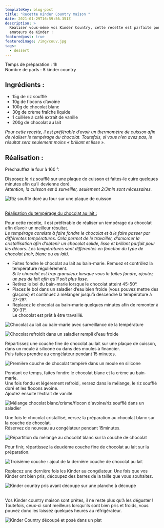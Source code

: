 ```yaml
---
templateKey: blog-post
title: "Recette Kinder Country maison "
date: 2021-01-29T16:59:56.351Z
description: >
  Réaliser vous-même vos Kinder Country, cette recette est parfaite pour les
  amateurs de Kinder !  
featuredpost: true
featuredimage: /img/couv.jpg
tags:
  - dessert
---
```

Temps de préparation : 1h\
Nombre de parts : 8 kinder country

## Ingrédients :

* 15g de riz soufflé
* 10g de flocons d’avoine
* 100g de chocolat blanc
* 30g de crème fraîche liquide
* 1 cuillère à café extrait de vanille
* 200g de chocolat au lait

*Pour cette recette, il est préférable d’avoir un thermomètre de cuisson afin de réaliser le tempérage du chocolat. Toutefois, si vous n’en avez pas, le résultat sera seulement moins « brillant et lisse ».*

## Réalisation :

Préchauffez le four à 160 °.

Disposez le riz soufflé sur une plaque de cuisson et faites-le cuire quelques minutes afin qu’il devienne doré.\
*Attention, la cuisson est à surveiller, seulement 2/3min sont nécessaires.*

![Riz soufflé doré au four sur une plaque de cuisson ](/img/riz-souffle.jpg "Riz soufflé")

\
<ins> Réalisation du tempérage du chocolat au lait :</ins>

Pour cette recette, il est préférable de réaliser un tempérage du chocolat afin d’avoir un meilleur résultat.\
*Le tempérage consiste à faire fondre le chocolat et à le faire passer par différentes températures. Cela permet de le travailler, d’amorcer la cristallisation afin d’obtenir un chocolat solide, lisse et brillant parfait pour les décors. Les températures sont différentes en fonction du type de chocolat (noir, blanc ou au lait).*

* Faites fondre le chocolat au lait au bain-marie. Remuez et contrôlez la température régulièrement.\
  *Si le chocolat est trop granuleux lorsque vous le faites fondre, ajoutez un peu de lait afin qu’il soit plus lisse.*
* Retirez le bol du bain-marie lorsque le chocolat atteint 45-50°.
* Placez le bol dans un saladier d’eau bien froide (vous pouvez mettre des glaçons) et continuez à mélanger jusqu’à descendre la température à 27-28°.
* Replacez le chocolat au bain-marie quelques minutes afin de remonter à 30-31°.\
  Le chocolat est prêt à être travaillé.

![Chocolat au lait au bain-marie avec surveillance de la température ](/img/temperage-1.jpg "Tempérage du chocolat ")

![Chocolat refroidit dans un saladier rempli d'eau froide ](/img/temperage-2.jpg "Tempérage du chocolat ")

Répartissez une couche fine de chocolat au lait sur une plaque de cuisson, dans un moule à silicone ou dans des moules à financier.\
Puis faites prendre au congélateur pendant 15 minutes.

![Première couche de chocolat tempéré dans un moule en silicone ](/img/couche-chocolat.jpg "Première couche de chocolat tempéré")

Pendant ce temps, faites fondre le chocolat blanc et la crème au bain-marie.\
Une fois fondu et légèrement refroidi, versez dans le mélange, le riz soufflé doré et les flocons avoine. \
Ajoutez ensuite l’extrait de vanille.

![Mélange chocolat blanc/crème/flocon d'avoine/riz soufflé dans un saladier](/img/melange-chocolat-blanc.jpg "Mélange au chocolat blanc")

Une fois le chocolat cristallisé, versez la préparation au chocolat blanc sur la couche de chocolat. \
Réservez de nouveau au congélateur pendant 15minutes.

![Répartition du mélange au chocolat blanc sur la couche de chocolat ](/img/prepa-country.jpg "Deuxième couche du Kinder country ")

Pour finir, répartissez la deuxième couche fine de chocolat au lait sur la préparation.

![Troisième couche : ajout de la dernière couche de chocolat au lait ](/img/prepa-country-2.jpg "Troisième couche : ajout du chocolat au lait ")

Replacez une dernière fois les Kinder au congélateur. Une fois que vos Kinder ont bien pris, découpez des barres de la taille que vous souhaitez.

![Kinder country pris avant découpe sur une planche à découpé ](/img/country-pris.jpg "Kinder country pris avant découpe")

\
Vos Kinder country maison sont prêtes, il ne reste plus qu’à les déguster !\
Toutefois, ceux-ci sont meilleurs lorsqu’ils sont bien pris et froids, vous pouvez donc les laissez quelques heures au réfrigérateur.

![Kinder Country découpé et posé dans un plat](/img/country-fini.jpg "Kinder Country")